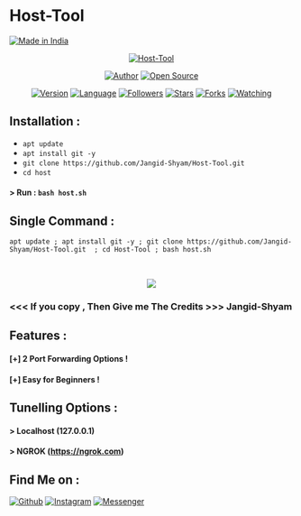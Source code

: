 # Host-Tool

<p align="left">
<a href="#"><img title="Made in India" src="https://img.shields.io/badge/MADE%20IN-INDIA-green?colorA=%23ff0000&colorB=%23017e40&style=for-the-badge"></a>
</p>
<p align="center">
<a href="#"><img title="Host-Tool" src="https://raw.githubusercontent.com/Jangid--Shyam/release-download/master/images/banner/host.png"></a>
</p>
<p align="center">
<a href="https://github.com/Jangid--Shyam"><img title="Author" src="https://img.shields.io/badge/Author-Jangid--Shyam-red.svg?style=for-the-badge&logo=github"></a>
<a href="#"><img title="Open Source" src="https://img.shields.io/badge/Open%20Source-%E2%9D%A4-green?style=for-the-badge"></a>
</p>
<p align="center">
<a href="#"><img title="Version" src="https://img.shields.io/badge/Version-2.1-green.svg?style=flat-square"></a>
<a href="#"><img title="Language" src="https://badges.frapsoft.com/bash/v1/bash.png?v=103"></a>
<a href="https://github.com/Jangid-Shyam/followers"><img title="Followers" src="https://img.shields.io/github/followers/Jangid-Shyam?color=blue&style=flat-square"></a>
<a href="https://github.com/Jangid-Shyam/Host-Tool/stargazers/"><img title="Stars" src="https://img.shields.io/github/stars/Jangid-Shyam/Host-Tool?color=red&style=flat-square"></a>
<a href="https://github.com/Jangid-Shyam/Host-Tool/network/members"><img title="Forks" src="https://img.shields.io/github/forks/Jangid-Shyam/Host-Tool?color=red&style=flat-square"></a>
<a href="https://github.com/Jangid-Shyam/Host-Tool/watchers"><img title="Watching" src="https://img.shields.io/github/watchers/Jangid-Shyam/Host-Tool?label=Watchers&color=blue&style=flat-square"></a>
</p>

## Installation :

* `apt update`
* `apt install git -y`
* `git clone https://github.com/Jangid-Shyam/Host-Tool.git`
* `cd host`

#### > Run : `bash host.sh`

## Single Command :
```
apt update ; apt install git -y ; git clone https://github.com/Jangid-Shyam/Host-Tool.git  ; cd Host-Tool ; bash host.sh
```
<br>
<p align="center">
<img src="https://raw.githubusercontent.com/Jangid-Shyam/release-download/master/images/host.png"/>

### <<< If you copy , Then Give me The Credits >>> Jangid-Shyam

## Features :
#### [+] 2 Port Forwarding Options !
#### [+] Easy for Beginners !

## Tunelling Options :
#### > Localhost (127.0.0.1)
#### > NGROK (https://ngrok.com)

## Find Me on :
[![Github](https://img.shields.io/badge/Github-Jangid--Shyam-green?style=for-the-badge&logo=github)](https://github.com/Jangid-Shyam)
[![Instagram](https://img.shields.io/badge/IG-%40tJangid-Shyam-red?style=for-the-badge&logo=instagram)](https://www.instagram.com/Jangid.Shyam)
[![Messenger](https://img.shields.io/badge/Chat-Messenger-blue?style=for-the-badge&logo=messenger)](https://m.me/Jangid.Shyam.official)
